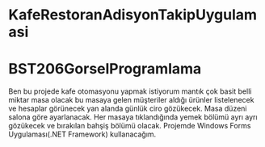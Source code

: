 # KafeRestoranAdisyonTakipUygulamasi
# BST206GorselProgramlama
Ben bu projede kafe otomasyonu yapmak istiyorum mantık çok basit belli miktar masa olacak bu masaya gelen müşteriler aldığı ürünler listelenecek ve hesaplar görünecek yan alanda günlük ciro gözükecek. Masa düzeni salona göre ayarlanacak. Her masaya tıklandığında yemek bölümü ayrı ayrı gözükecek ve bırakılan bahşiş bölümü olacak.
Projemde Windows Forms Uygulaması(.NET Framework) kullanacağım.
